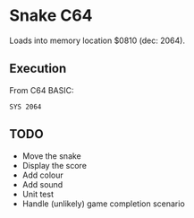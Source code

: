 # Snake C64

Loads into memory location $0810 (dec: 2064).

## Execution
From C64 BASIC:
```basic
SYS 2064
```

## TODO
- Move the snake
- Display the score
- Add colour
- Add sound
- Unit test
- Handle (unlikely) game completion scenario